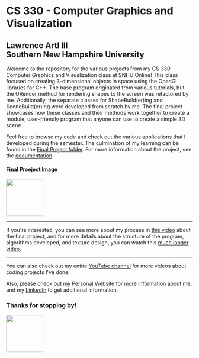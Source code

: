 <h1>CS 330 - Computer Graphics and Visualization</h1>
<h2>Lawrence Artl III<br>
  Southern New Hampshire University</h2>
  <p>
  Welcome to the repository for the various projects from my CS 330 Computer Graphics and Visualization class at SNHU Online! 
  This class focused on creating 3-dimensional objects in space using the OpenGl libraries for C++. The base program originated from various tutorials, but the URender method for rendering shapes to the screen was refactored by me. Additionally, the separate classes for ShapeBuild(er)ing and SceneBuild(er)ing were developed from scratch by me. The final project showcases how these classes and their methods work together to create a module, user-friendly program that anyone can use to create a simple 3D scene.
  
  Feel free to browse my code and check out the various applications that I developed during the semester. The culmination of my learning can be found in the  <a href="https://github.com/lorenarms/SNHU_CS_330_Projects/tree/master/7-1%20Final%20Project%20-%20A%203D%20Scene" target="_blank">Final Project folder</a>. For more information about the project, see the 
  <a href="https://github.com/lorenarms/SNHU_CS_330_Projects/tree/master/7-1 Final Project - A 3D Scene/Documentation" target="_blank">documentation</a>.<br>
  <h4>Final Proeject Image</h4>
  <img src="https://github.com/lorenarms/SNHU_CS_330_Projects/blob/master/7-1%20Final%20Project%20-%20A%203D%20Scene/final%20project.png?raw=true" atl="[picture of final project]" style="width:100px;height:100px;">
                                                                                                                               
  </p>
 <hr>
  <p>If you're interested, you can see more about my process in <a href="https://youtu.be/MT1Gq8X0DtM" target="_blank">this video</a> about the final project, and for more details about the structure of the program, algorithms developed, and texture design, you can watch this <a href="https://youtu.be/lYsdwIlpkqA" target="_blank">much longer video</a>.
  <hr>
  <p>
  You can also check out my entire <a href="https://www.youtube.com/channel/UCGtp8PRHgPCQHYoSxbMST8A" target="_blank">YouTube channel</a> for more videos about coding projects I've done.</p>
<p>Also, please check out my <a href="http://artllj.com" target="_blank">Personal Website</a> for more information about me, and my <a href="https://www.linkedin.com/in/lorenarms95/" target="_blank">LinkedIn</a> to get additional information. </p>
<h3>Thanks for stopping by!</h3>
<img src="https://media-exp2.licdn.com/dms/image/C5603AQEqU5vuSjmWrg/profile-displayphoto-shrink_400_400/0/1641574403621?e=1660780800&v=beta&t=hukMeE3aKt4d6lyocOdHmZmJ16QC0bWLUaaT2d_m5Gk" atl="[picture of me]" style="width:100px;height:100px;">
